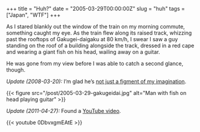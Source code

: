+++
title = "Huh?"
date = "2005-03-29T00:00:00Z"
slug = "huh"
tags = ["Japan", "WTF"]
+++

As I stared blankly out the window of the train on my morning commute,
something caught my eye. As the train flew along its raised track, whizzing
past the rooftops of Gakugei-daigaku at 80&nbsp;km/h, I swear I saw a guy
standing on the roof of a building alongside the track, dressed in a red cape
and wearing a giant fish on his head, wailing away on a guitar.<!--more-->

He was gone from my view before I was able to catch a second glance, though.

*Update (2008-03-20):* I’m glad he’s [not just a figment of my imagination][article].

{{< figure src="/post/2005-03-29-gakugeidai.jpg"
    alt="Man with fish on head playing guitar" >}}

*Update (2011-04-27):* Found a [YouTube video][video].

{{< youtube 0DbvxgmEAtE >}}

[article]: http://jiyugaoka.keizai.biz/headline/171/
[video]: https://www.youtube.com/watch?v=0DbvxgmEAtE
